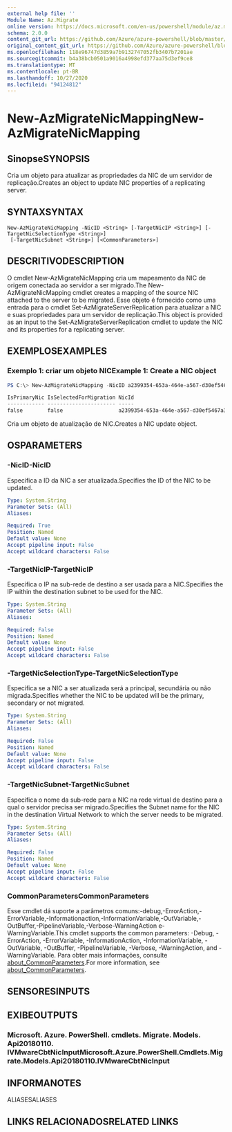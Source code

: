 ```yaml
---
external help file: ''
Module Name: Az.Migrate
online version: https://docs.microsoft.com/en-us/powershell/module/az.migrate/new-azmigratenicmapping
schema: 2.0.0
content_git_url: https://github.com/Azure/azure-powershell/blob/master/src/Migrate/help/New-AzMigrateNicMapping.md
original_content_git_url: https://github.com/Azure/azure-powershell/blob/master/src/Migrate/help/New-AzMigrateNicMapping.md
ms.openlocfilehash: 118e96747d3859a7b9132747052fb3407b7201ae
ms.sourcegitcommit: b4a38bcb0501a9016a4998efd377aa75d3ef9ce8
ms.translationtype: MT
ms.contentlocale: pt-BR
ms.lasthandoff: 10/27/2020
ms.locfileid: "94124812"
---
```

# <span data-ttu-id="e3928-101">New-AzMigrateNicMapping</span><span class="sxs-lookup"><span data-stu-id="e3928-101">New-AzMigrateNicMapping</span></span>

## <span data-ttu-id="e3928-102">Sinopse</span><span class="sxs-lookup"><span data-stu-id="e3928-102">SYNOPSIS</span></span>
<span data-ttu-id="e3928-103">Cria um objeto para atualizar as propriedades da NIC de um servidor de replicação.</span><span class="sxs-lookup"><span data-stu-id="e3928-103">Creates an object to update NIC properties of a replicating server.</span></span>

## <span data-ttu-id="e3928-104">SYNTAX</span><span class="sxs-lookup"><span data-stu-id="e3928-104">SYNTAX</span></span>

```
New-AzMigrateNicMapping -NicID <String> [-TargetNicIP <String>] [-TargetNicSelectionType <String>]
 [-TargetNicSubnet <String>] [<CommonParameters>]
```

## <span data-ttu-id="e3928-105">DESCRITIVO</span><span class="sxs-lookup"><span data-stu-id="e3928-105">DESCRIPTION</span></span>
<span data-ttu-id="e3928-106">O cmdlet New-AzMigrateNicMapping cria um mapeamento da NIC de origem conectada ao servidor a ser migrado.</span><span class="sxs-lookup"><span data-stu-id="e3928-106">The New-AzMigrateNicMapping cmdlet creates a mapping of the source NIC attached to the server to be migrated.</span></span>
<span data-ttu-id="e3928-107">Esse objeto é fornecido como uma entrada para o cmdlet Set-AzMigrateServerReplication para atualizar a NIC e suas propriedades para um servidor de replicação.</span><span class="sxs-lookup"><span data-stu-id="e3928-107">This object is provided as an input to the Set-AzMigrateServerReplication cmdlet to update the NIC and its properties for a replicating server.</span></span>

## <span data-ttu-id="e3928-108">EXEMPLOS</span><span class="sxs-lookup"><span data-stu-id="e3928-108">EXAMPLES</span></span>

### <span data-ttu-id="e3928-109">Exemplo 1: criar um objeto NIC</span><span class="sxs-lookup"><span data-stu-id="e3928-109">Example 1: Create a NIC object</span></span>
```powershell
PS C:\> New-AzMigrateNicMapping -NicID a2399354-653a-464e-a567-d30ef5467a31 -TargetNicSelectionType primary -TargetNicIP "172.17.1.17"

IsPrimaryNic IsSelectedForMigration NicId                                TargetStaticIPAddress TargetSubnetName
------------ ---------------------- -----                                --------------------- ----------------
false        false                  a2399354-653a-464e-a567-d30ef5467a31
```

<span data-ttu-id="e3928-110">Cria um objeto de atualização de NIC.</span><span class="sxs-lookup"><span data-stu-id="e3928-110">Creates a NIC update object.</span></span>

## <span data-ttu-id="e3928-111">OS</span><span class="sxs-lookup"><span data-stu-id="e3928-111">PARAMETERS</span></span>

### <span data-ttu-id="e3928-112">-NicID</span><span class="sxs-lookup"><span data-stu-id="e3928-112">-NicID</span></span>
<span data-ttu-id="e3928-113">Especifica a ID da NIC a ser atualizada.</span><span class="sxs-lookup"><span data-stu-id="e3928-113">Specifies the ID of the NIC to be updated.</span></span>

```yaml
Type: System.String
Parameter Sets: (All)
Aliases:

Required: True
Position: Named
Default value: None
Accept pipeline input: False
Accept wildcard characters: False
```

### <span data-ttu-id="e3928-114">-TargetNicIP</span><span class="sxs-lookup"><span data-stu-id="e3928-114">-TargetNicIP</span></span>
<span data-ttu-id="e3928-115">Especifica o IP na sub-rede de destino a ser usada para a NIC.</span><span class="sxs-lookup"><span data-stu-id="e3928-115">Specifies the IP within the destination subnet to be used for the NIC.</span></span>

```yaml
Type: System.String
Parameter Sets: (All)
Aliases:

Required: False
Position: Named
Default value: None
Accept pipeline input: False
Accept wildcard characters: False
```

### <span data-ttu-id="e3928-116">-TargetNicSelectionType</span><span class="sxs-lookup"><span data-stu-id="e3928-116">-TargetNicSelectionType</span></span>
<span data-ttu-id="e3928-117">Especifica se a NIC a ser atualizada será a principal, secundária ou não migrada.</span><span class="sxs-lookup"><span data-stu-id="e3928-117">Specifies whether the NIC to be updated will be the primary, secondary or not migrated.</span></span>

```yaml
Type: System.String
Parameter Sets: (All)
Aliases:

Required: False
Position: Named
Default value: None
Accept pipeline input: False
Accept wildcard characters: False
```

### <span data-ttu-id="e3928-118">-TargetNicSubnet</span><span class="sxs-lookup"><span data-stu-id="e3928-118">-TargetNicSubnet</span></span>
<span data-ttu-id="e3928-119">Especifica o nome da sub-rede para a NIC na rede virtual de destino para a qual o servidor precisa ser migrado.</span><span class="sxs-lookup"><span data-stu-id="e3928-119">Specifies the Subnet name for the NIC in the destination Virtual Network to which the server needs to be migrated.</span></span>

```yaml
Type: System.String
Parameter Sets: (All)
Aliases:

Required: False
Position: Named
Default value: None
Accept pipeline input: False
Accept wildcard characters: False
```

### <span data-ttu-id="e3928-120">CommonParameters</span><span class="sxs-lookup"><span data-stu-id="e3928-120">CommonParameters</span></span>
<span data-ttu-id="e3928-121">Esse cmdlet dá suporte a parâmetros comuns:-debug,-ErrorAction,-ErrorVariable,-Informationaction,-InformationVariable,-OutVariable,-OutBuffer,-PipelineVariable,-Verbose-WarningAction e-WarningVariable.</span><span class="sxs-lookup"><span data-stu-id="e3928-121">This cmdlet supports the common parameters: -Debug, -ErrorAction, -ErrorVariable, -InformationAction, -InformationVariable, -OutVariable, -OutBuffer, -PipelineVariable, -Verbose, -WarningAction, and -WarningVariable.</span></span> <span data-ttu-id="e3928-122">Para obter mais informações, consulte [about_CommonParameters](http://go.microsoft.com/fwlink/?LinkID=113216).</span><span class="sxs-lookup"><span data-stu-id="e3928-122">For more information, see [about_CommonParameters](http://go.microsoft.com/fwlink/?LinkID=113216).</span></span>

## <span data-ttu-id="e3928-123">SENSORES</span><span class="sxs-lookup"><span data-stu-id="e3928-123">INPUTS</span></span>

## <span data-ttu-id="e3928-124">EXIBE</span><span class="sxs-lookup"><span data-stu-id="e3928-124">OUTPUTS</span></span>

### <span data-ttu-id="e3928-125">Microsoft. Azure. PowerShell. cmdlets. Migrate. Models. Api20180110. IVMwareCbtNicInput</span><span class="sxs-lookup"><span data-stu-id="e3928-125">Microsoft.Azure.PowerShell.Cmdlets.Migrate.Models.Api20180110.IVMwareCbtNicInput</span></span>

## <span data-ttu-id="e3928-126">INFORMA</span><span class="sxs-lookup"><span data-stu-id="e3928-126">NOTES</span></span>

<span data-ttu-id="e3928-127">ALIASES</span><span class="sxs-lookup"><span data-stu-id="e3928-127">ALIASES</span></span>

## <span data-ttu-id="e3928-128">LINKS RELACIONADOS</span><span class="sxs-lookup"><span data-stu-id="e3928-128">RELATED LINKS</span></span>

